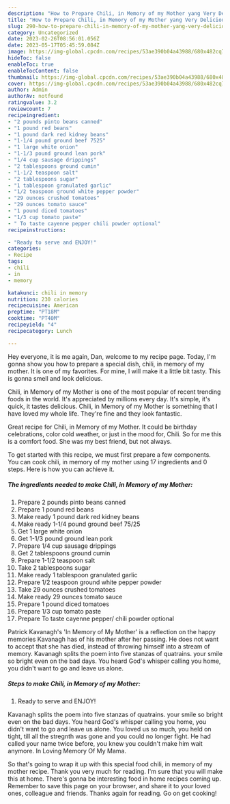 ```yaml
---
description: "How to Prepare Chili, in Memory of my Mother yang Very Delicious}"
title: "How to Prepare Chili, in Memory of my Mother yang Very Delicious}"
slug: 290-how-to-prepare-chili-in-memory-of-my-mother-yang-very-delicious
category: Uncategorized
date: 2023-02-26T08:56:01.056Z
date: 2023-05-17T05:45:59.084Z
image: https://img-global.cpcdn.com/recipes/53ae390b04a43988/680x482cq70/chili-in-memory-of-my-mother-recipe-main-photo.jpg
hideToc: false
enableToc: true
enableTocContent: false
thumbnail: https://img-global.cpcdn.com/recipes/53ae390b04a43988/680x482cq70/chili-in-memory-of-my-mother-recipe-main-photo.jpg
cover: https://img-global.cpcdn.com/recipes/53ae390b04a43988/680x482cq70/chili-in-memory-of-my-mother-recipe-main-photo.jpg
author: Admin
authorAv: notfound
ratingvalue: 3.2
reviewcount: 7
recipeingredient:
- "2 pounds pinto beans canned"
- "1 pound red beans"
- "1 pound dark red kidney beans"
- "1-1/4 pound ground beef 7525"
- "1 large white onion"
- "1-1/3 pound ground lean pork"
- "1/4 cup sausage drippings"
- "2 tablespoons ground cumin"
- "1-1/2 teaspoon salt"
- "2 tablespoons sugar"
- "1 tablespoon granulated garlic"
- "1/2 teaspoon ground white pepper powder"
- "29 ounces crushed tomatoes"
- "29 ounces tomato sauce"
- "1 pound diced tomatoes"
- "1/3 cup tomato paste"
- " To taste cayenne pepper chili powder optional"
recipeinstructions:

- "Ready to serve and ENJOY!"
categories:
- Recipe
tags:
- chili
- in
- memory

katakunci: chili in memory 
nutrition: 230 calories
recipecuisine: American
preptime: "PT18M"
cooktime: "PT40M"
recipeyield: "4"
recipecategory: Lunch

---
```



Hey everyone, it is me again, Dan, welcome to my recipe page. Today, I'm gonna show you how to prepare a special dish, chili, in memory of my mother. It is one of my favorites. For mine, I will make it a little bit tasty. This is gonna smell and look delicious.

Chili, in Memory of my Mother is one of the most popular of recent trending foods in the world. It's appreciated by millions every day. It's simple, it's quick, it tastes delicious. Chili, in Memory of my Mother is something that I have loved my whole life. They're fine and they look fantastic.

Great recipe for Chili, in Memory of my Mother. It could be birthday celebrations, color cold weather, or just in the mood for, Chili. So for me this is a comfort food. She was my best friend, but not always.


To get started with this recipe, we must first prepare a few components. You can cook chili, in memory of my mother using 17 ingredients and 0 steps. Here is how you can achieve it.

<!--inarticleads1-->

##### The ingredients needed to make Chili, in Memory of my Mother:

1. Prepare 2 pounds pinto beans canned
1. Prepare 1 pound red beans
1. Make ready 1 pound dark red kidney beans
1. Make ready 1-1/4 pound ground beef 75/25
1. Get 1 large white onion
1. Get 1-1/3 pound ground lean pork
1. Prepare 1/4 cup sausage drippings
1. Get 2 tablespoons ground cumin
1. Prepare 1-1/2 teaspoon salt
1. Take 2 tablespoons sugar
1. Make ready 1 tablespoon granulated garlic
1. Prepare 1/2 teaspoon ground white pepper powder
1. Take 29 ounces crushed tomatoes
1. Make ready 29 ounces tomato sauce
1. Prepare 1 pound diced tomatoes
1. Prepare 1/3 cup tomato paste
1. Prepare  To taste cayenne pepper/ chili powder optional


Patrick Kavanagh&#39;s &#39;In Memory of My Mother&#39; is a reflection on the happy memories Kavanagh has of his mother after her passing. He does not want to accept that she has died, instead of throwing himself into a stream of memory. Kavanagh splits the poem into five stanzas of quatrains. your smile so bright even on the bad days. You heard God&#39;s whisper calling you home, you didn&#39;t want to go and leave us alone. 

<!--inarticleads2-->

##### Steps to make Chili, in Memory of my Mother:


1. Ready to serve and ENJOY!

Kavanagh splits the poem into five stanzas of quatrains. your smile so bright even on the bad days. You heard God&#39;s whisper calling you home, you didn&#39;t want to go and leave us alone. You loved us so much, you held on tight, till all the stregnth was gone and you could no longer fight. He had called your name twice before, you knew you couldn&#39;t make him wait anymore. In Loving Memory Of My Mama. 

So that's going to wrap it up with this special food chili, in memory of my mother recipe. Thank you very much for reading. I'm sure that you will make this at home. There's gonna be interesting food in home recipes coming up. Remember to save this page on your browser, and share it to your loved ones, colleague and friends. Thanks again for reading. Go on get cooking!
